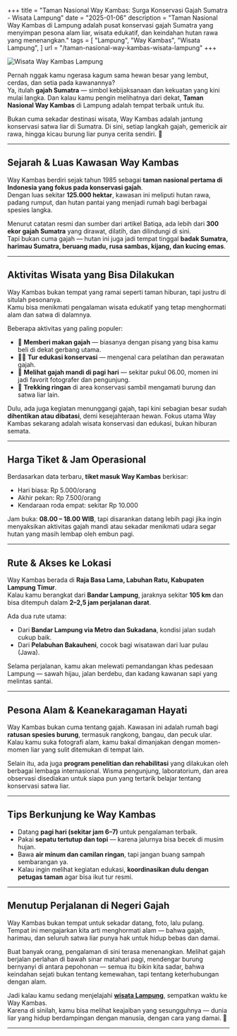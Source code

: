 +++
title = "Taman Nasional Way Kambas: Surga Konservasi Gajah Sumatra - Wisata Lampung"
date = "2025-01-06"
description = "Taman Nasional Way Kambas di Lampung adalah pusat konservasi gajah Sumatra yang menyimpan pesona alam liar, wisata edukatif, dan keindahan hutan rawa yang menenangkan."
tags = [
"Lampung",
"Way Kambas",
"Wisata Lampung",
]
url = "/taman-nasional-way-kambas-wisata-lampung"
+++

![Wisata Way Kambas Lampung](/images/way-kambas-lampung.webp)

Pernah nggak kamu ngerasa kagum sama hewan besar yang lembut, cerdas, dan setia pada kawanannya?  
Ya, itulah **gajah Sumatra** — simbol kebijaksanaan dan kekuatan yang kini mulai langka. Dan kalau kamu pengin melihatnya dari dekat, **Taman Nasional Way Kambas** di Lampung adalah tempat terbaik untuk itu.  

Bukan cuma sekadar destinasi wisata, Way Kambas adalah jantung konservasi satwa liar di Sumatra. Di sini, setiap langkah gajah, gemericik air rawa, hingga kicau burung liar punya cerita sendiri. 🌿  

---

## Sejarah & Luas Kawasan Way Kambas  

Way Kambas berdiri sejak tahun 1985 sebagai **taman nasional pertama di Indonesia yang fokus pada konservasi gajah**.  
Dengan luas sekitar **125.000 hektar**, kawasan ini meliputi hutan rawa, padang rumput, dan hutan pantai yang menjadi rumah bagi berbagai spesies langka.  

Menurut catatan resmi dan sumber dari artikel Batiqa, ada lebih dari **300 ekor gajah Sumatra** yang dirawat, dilatih, dan dilindungi di sini.  
Tapi bukan cuma gajah — hutan ini juga jadi tempat tinggal **badak Sumatra, harimau Sumatra, beruang madu, rusa sambas, kijang, dan kucing emas**.  

---

## Aktivitas Wisata yang Bisa Dilakukan  

Way Kambas bukan tempat yang ramai seperti taman hiburan, tapi justru di situlah pesonanya.  
Kamu bisa menikmati pengalaman wisata edukatif yang tetap menghormati alam dan satwa di dalamnya.  

Beberapa aktivitas yang paling populer:  

- 🐘 **Memberi makan gajah** — biasanya dengan pisang yang bisa kamu beli di dekat gerbang utama.  
- 🚶‍♂️ **Tur edukasi konservasi** — mengenal cara pelatihan dan perawatan gajah.  
- 🌅 **Melihat gajah mandi di pagi hari** — sekitar pukul 06.00, momen ini jadi favorit fotografer dan pengunjung.  
- 🐾 **Trekking ringan** di area konservasi sambil mengamati burung dan satwa liar lain.  

Dulu, ada juga kegiatan menunggangi gajah, tapi kini sebagian besar sudah **dihentikan atau dibatasi**, demi kesejahteraan hewan. Fokus utama Way Kambas sekarang adalah wisata konservasi dan edukasi, bukan hiburan semata.  

---

## Harga Tiket & Jam Operasional  

Berdasarkan data terbaru, **tiket masuk Way Kambas** berkisar:  
- Hari biasa: Rp 5.000/orang  
- Akhir pekan: Rp 7.500/orang  
- Kendaraan roda empat: sekitar Rp 10.000  

Jam buka: **08.00 – 18.00 WIB**, tapi disarankan datang lebih pagi jika ingin menyaksikan aktivitas gajah mandi atau sekadar menikmati udara segar hutan yang masih lembap oleh embun pagi.  

---

## Rute & Akses ke Lokasi  

Way Kambas berada di **Raja Basa Lama, Labuhan Ratu, Kabupaten Lampung Timur**.  
Kalau kamu berangkat dari **Bandar Lampung**, jaraknya sekitar **105 km** dan bisa ditempuh dalam **2–2,5 jam perjalanan darat**.  

Ada dua rute utama:
- Dari **Bandar Lampung via Metro dan Sukadana**, kondisi jalan sudah cukup baik.  
- Dari **Pelabuhan Bakauheni**, cocok bagi wisatawan dari luar pulau (Jawa).  

Selama perjalanan, kamu akan melewati pemandangan khas pedesaan Lampung — sawah hijau, jalan berdebu, dan kadang kawanan sapi yang melintas santai.  

---

## Pesona Alam & Keanekaragaman Hayati  

Way Kambas bukan cuma tentang gajah. Kawasan ini adalah rumah bagi **ratusan spesies burung**, termasuk rangkong, bangau, dan pecuk ular.  
Kalau kamu suka fotografi alam, kamu bakal dimanjakan dengan momen-momen liar yang sulit ditemukan di tempat lain.  

Selain itu, ada juga **program penelitian dan rehabilitasi** yang dilakukan oleh berbagai lembaga internasional. Wisma pengunjung, laboratorium, dan area observasi disediakan untuk siapa pun yang tertarik belajar tentang konservasi satwa liar.  

---

## Tips Berkunjung ke Way Kambas  

- Datang **pagi hari (sekitar jam 6–7)** untuk pengalaman terbaik.  
- Pakai **sepatu tertutup dan topi** — karena jalurnya bisa becek di musim hujan.  
- Bawa **air minum dan camilan ringan**, tapi jangan buang sampah sembarangan ya.  
- Kalau ingin melihat kegiatan edukasi, **koordinasikan dulu dengan petugas taman** agar bisa ikut tur resmi.  

---

## Menutup Perjalanan di Negeri Gajah  

Way Kambas bukan tempat untuk sekadar datang, foto, lalu pulang.  
Tempat ini mengajarkan kita arti menghormati alam — bahwa gajah, harimau, dan seluruh satwa liar punya hak untuk hidup bebas dan damai.  

Buat banyak orang, pengalaman di sini terasa menenangkan. Melihat gajah berjalan perlahan di bawah sinar matahari pagi, mendengar burung bernyanyi di antara pepohonan — semua itu bikin kita sadar, bahwa keindahan sejati bukan tentang kemewahan, tapi tentang keterhubungan dengan alam.  

Jadi kalau kamu sedang menjelajahi [**wisata Lampung**](https://bearabc.net/tempat-wisata-lampung/), sempatkan waktu ke Way Kambas.  
Karena di sinilah, kamu bisa melihat keajaiban yang sesungguhnya — dunia liar yang hidup berdampingan dengan manusia, dengan cara yang damai. 🌿  

---
